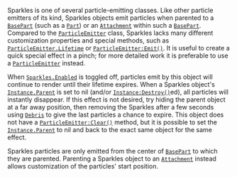Sparkles is one of several particle-emitting classes. Like other particle
emitters of its kind, Sparkles objects emit particles when parented to a
[`BasePart`](https://create.roblox.com/docs/reference/engine/classes/BasePart) (such as a [`Part`](https://create.roblox.com/docs/reference/engine/classes/Part)) or an [`Attachment`](https://create.roblox.com/docs/reference/engine/classes/Attachment) within such
a [`BasePart`](https://create.roblox.com/docs/reference/engine/classes/BasePart). Compared to the [`ParticleEmitter`](https://create.roblox.com/docs/reference/engine/classes/ParticleEmitter) class, Sparkles
lacks many different customization properties and special methods, such as
[`ParticleEmitter.Lifetime`](https://create.roblox.com/docs/reference/engine/classes/ParticleEmitter#Lifetime) or [`ParticleEmitter:Emit()`](https://create.roblox.com/docs/reference/engine/classes/ParticleEmitter#Emit). It is
useful to create a quick special effect in a pinch; for more detailed work it
is preferable to use a [`ParticleEmitter`](https://create.roblox.com/docs/reference/engine/classes/ParticleEmitter) instead.

When [`Sparkles.Enabled`](https://create.roblox.com/docs/reference/engine/classes/Sparkles#Enabled) is toggled off, particles emit by this object
will continue to render until their lifetime expires. When a Sparkles object's
[`Instance.Parent`](https://create.roblox.com/docs/reference/engine/classes/Instance#Parent) is set to nil (and/or [`Instance:Destroy()`](https://create.roblox.com/docs/reference/engine/classes/Instance#Destroy)ed),
all particles will instantly disappear. If this effect is not desired, try
hiding the parent object at a far away position, then removing the Sparkles
after a few seconds using [`Debris`](https://create.roblox.com/docs/reference/engine/classes/Debris) to give the last particles a chance
to expire. This object does not have a [`ParticleEmitter:Clear()`](https://create.roblox.com/docs/reference/engine/classes/ParticleEmitter#Clear) method,
but it is possible to set the [`Instance.Parent`](https://create.roblox.com/docs/reference/engine/classes/Instance#Parent) to nil and back to the
exact same object for the same effect.

Sparkles particles are only emitted from the center of [`BasePart`](https://create.roblox.com/docs/reference/engine/classes/BasePart) to
which they are parented. Parenting a Sparkles object to an [`Attachment`](https://create.roblox.com/docs/reference/engine/classes/Attachment)
instead allows customization of the particles' start position.